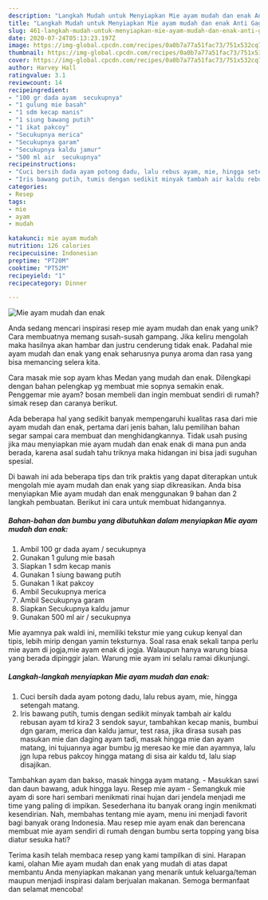 ```yaml
---
description: "Langkah Mudah untuk Menyiapkan Mie ayam mudah dan enak Anti Gagal"
title: "Langkah Mudah untuk Menyiapkan Mie ayam mudah dan enak Anti Gagal"
slug: 461-langkah-mudah-untuk-menyiapkan-mie-ayam-mudah-dan-enak-anti-gagal
date: 2020-07-24T05:13:23.197Z
image: https://img-global.cpcdn.com/recipes/0a0b7a77a51fac73/751x532cq70/mie-ayam-mudah-dan-enak-foto-resep-utama.jpg
thumbnail: https://img-global.cpcdn.com/recipes/0a0b7a77a51fac73/751x532cq70/mie-ayam-mudah-dan-enak-foto-resep-utama.jpg
cover: https://img-global.cpcdn.com/recipes/0a0b7a77a51fac73/751x532cq70/mie-ayam-mudah-dan-enak-foto-resep-utama.jpg
author: Harvey Hall
ratingvalue: 3.1
reviewcount: 14
recipeingredient:
- "100 gr dada ayam  secukupnya"
- "1 gulung mie basah"
- "1 sdm kecap manis"
- "1 siung bawang putih"
- "1 ikat pakcoy"
- "Secukupnya merica"
- "Secukupnya garam"
- "Secukupnya kaldu jamur"
- "500 ml air  secukupnya"
recipeinstructions:
- "Cuci bersih dada ayam potong dadu, lalu rebus ayam, mie, hingga setengah matang."
- "Iris bawang putih, tumis dengan sedikit minyak tambah air kaldu rebusan ayam td kira2 3 sendok sayur, tambahkan kecap manis, bumbui dgn garam, merica dan kaldu jamur, test rasa, jika dirasa susah pas masukan mie dan daging ayam tadi, masak hingga mie dan ayam matang, ini tujuannya agar bumbu jg meresao ke mie dan ayamnya, lalu jgn lupa rebus pakcoy hingga matang di sisa air kaldu td, lalu siap disajikan."
categories:
- Resep
tags:
- mie
- ayam
- mudah

katakunci: mie ayam mudah 
nutrition: 126 calories
recipecuisine: Indonesian
preptime: "PT20M"
cooktime: "PT52M"
recipeyield: "1"
recipecategory: Dinner

---
```



![Mie ayam mudah dan enak](https://img-global.cpcdn.com/recipes/0a0b7a77a51fac73/751x532cq70/mie-ayam-mudah-dan-enak-foto-resep-utama.jpg)

Anda sedang mencari inspirasi resep mie ayam mudah dan enak yang unik? Cara membuatnya memang susah-susah gampang. Jika keliru mengolah maka hasilnya akan hambar dan justru cenderung tidak enak. Padahal mie ayam mudah dan enak yang enak seharusnya punya aroma dan rasa yang bisa memancing selera kita.

Cara masak mie sop ayam khas Medan yang mudah dan enak. Dilengkapi dengan bahan pelengkap yg membuat mie sopnya semakin enak. Penggemar mie ayam? bosan membeli dan ingin membuat sendiri di rumah? simak resep dan caranya berikut.

Ada beberapa hal yang sedikit banyak mempengaruhi kualitas rasa dari mie ayam mudah dan enak, pertama dari jenis bahan, lalu pemilihan bahan segar sampai cara membuat dan menghidangkannya. Tidak usah pusing jika mau menyiapkan mie ayam mudah dan enak enak di mana pun anda berada, karena asal sudah tahu triknya maka hidangan ini bisa jadi suguhan spesial.


Di bawah ini ada beberapa tips dan trik praktis yang dapat diterapkan untuk mengolah mie ayam mudah dan enak yang siap dikreasikan. Anda bisa menyiapkan Mie ayam mudah dan enak menggunakan 9 bahan dan 2 langkah pembuatan. Berikut ini cara untuk membuat hidangannya.

<!--inarticleads1-->

##### Bahan-bahan dan bumbu yang dibutuhkan dalam menyiapkan Mie ayam mudah dan enak:

1. Ambil 100 gr dada ayam / secukupnya
1. Gunakan 1 gulung mie basah
1. Siapkan 1 sdm kecap manis
1. Gunakan 1 siung bawang putih
1. Gunakan 1 ikat pakcoy
1. Ambil Secukupnya merica
1. Ambil Secukupnya garam
1. Siapkan Secukupnya kaldu jamur
1. Gunakan 500 ml air / secukupnya


Mie ayamnya pak waldi ini, memiliki tekstur mie yang cukup kenyal dan tipis, lebih mirip dengan yamin teksturnya. Soal rasa enak sekali tanpa perlu mie ayam di jogja,mie ayam enak di jogja. Walaupun hanya warung biasa yang berada dipinggir jalan. Warung mie ayam ini selalu ramai dikunjungi. 

<!--inarticleads2-->

##### Langkah-langkah menyiapkan Mie ayam mudah dan enak:

1. Cuci bersih dada ayam potong dadu, lalu rebus ayam, mie, hingga setengah matang.
1. Iris bawang putih, tumis dengan sedikit minyak tambah air kaldu rebusan ayam td kira2 3 sendok sayur, tambahkan kecap manis, bumbui dgn garam, merica dan kaldu jamur, test rasa, jika dirasa susah pas masukan mie dan daging ayam tadi, masak hingga mie dan ayam matang, ini tujuannya agar bumbu jg meresao ke mie dan ayamnya, lalu jgn lupa rebus pakcoy hingga matang di sisa air kaldu td, lalu siap disajikan.


Tambahkan ayam dan bakso, masak hingga ayam matang. - Masukkan sawi dan daun bawang, aduk hingga layu. Resep mie ayam - Semangkuk mie ayam di sore hari sembari menikmati rinai hujan dari jendela menjadi me time yang paling di impikan. Sesederhana itu banyak orang ingin menikmati kesendirian. Nah, membahas tentang mie ayam, menu ini menjadi favorit bagi banyak orang Indonesia. Mau resep mie ayam enak dan berencana membuat mie ayam sendiri di rumah dengan bumbu serta topping yang bisa diatur sesuka hati? 

Terima kasih telah membaca resep yang kami tampilkan di sini. Harapan kami, olahan Mie ayam mudah dan enak yang mudah di atas dapat membantu Anda menyiapkan makanan yang menarik untuk keluarga/teman maupun menjadi inspirasi dalam berjualan makanan. Semoga bermanfaat dan selamat mencoba!
